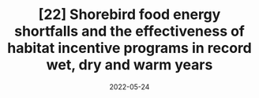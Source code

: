 ---
title: "[22] Shorebird food energy shortfalls and the effectiveness of habitat incentive programs in record wet, dry and warm years"
collection: publications
date: 2022-05-24
venue: 'Ecological Monographs'
link: 'https://doi.org/10.1002/ecm.1541'
openaccess: true
award: "<i>Best Monograph 2023, The Wildlife Society</i>"
paperurl: '/files/Golet et al. 2022.pdf'
citation: 'Golet GH, Dybala KE, Reiter ME, Sesser KA, Reynolds M, Kelsey R (2022) Shorebird food energy shortfalls and the effectiveness of habitat incentive programs in record wet, dry and warm years. <i>Ecological Monographs</i> 92(4):e1541. DOI: 10.1002/ecm.1541'
---